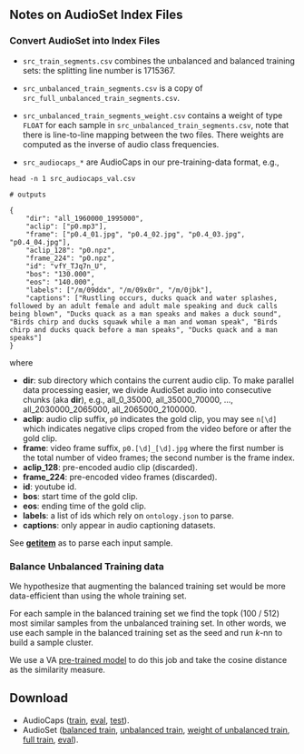 ## Notes on AudioSet Index Files

### Convert AudioSet into Index Files

- `src_train_segments.csv` combines the unbalanced and balanced training sets: the splitting line number is 1715367.

- `src_unbalanced_train_segments.csv` is a copy of `src_full_unbalanced_train_segments.csv`.

- `src_unbalanced_train_segments_weight.csv` contains a weight of type `FLOAT` for each sample in `src_unbalanced_train_segments.csv`, note that there is line-to-line mapping between the two files. There weights are computed as the inverse of audio class frequencies.

- `src_audiocaps_*` are AudioCaps in our pre-training-data format, e.g.,

```
head -n 1 src_audiocaps_val.csv

# outputs

{
	"dir": "all_1960000_1995000", 
	"aclip": ["p0.mp3"], 
	"frame": ["p0.4_01.jpg", "p0.4_02.jpg", "p0.4_03.jpg", "p0.4_04.jpg"], 
	"aclip_128": "p0.npz", 
	"frame_224": "p0.npz", 
	"id": "vfY_TJq7n_U", 
	"bos": "130.000", 
	"eos": "140.000", 
	"labels": ["/m/09ddx", "/m/09x0r", "/m/0jbk"], 
	"captions": ["Rustling occurs, ducks quack and water splashes, followed by an adult female and adult male speaking and duck calls being blown", "Ducks quack as a man speaks and makes a duck sound", "Birds chirp and ducks squawk while a man and woman speak", "Birds chirp and ducks quack before a man speaks", "Ducks quack and a man speaks"]
}
```
where 
- **dir**: sub directory which contains the current audio clip. To make parallel data processing easier, we divide AudioSet audio into consecutive chunks (aka **dir**), e.g., all_0_35000, all_35000_70000, ..., all_2030000_2065000, all_2065000_2100000.
- **aclip**: audio clip suffix, `p0` indicates the gold clip, you may see `n[\d]` which indicates negative clips croped from the video before or after the gold clip.
- **frame**: video frame suffix, `p0.[\d]_[\d].jpg` where the first number is the total number of video frames; the second number is the frame index.
- **aclip_128**: pre-encoded audio clip (discarded).
- **frame_224**: pre-encoded video frames (discarded).
- **id**: youtube id.
- **bos**: start time of the gold clip.
- **eos**: ending time of the gold clip.
- **labels**: a list of ids which rely on `ontology.json` to parse.
-  **captions**: only appear in audio captioning datasets.

See [__getitem__](https://github.com/zhaoyanpeng/vipant/blob/2cab22a00b905f4b9d858b3e88395e5df54e7fa1/cvap/data/audioset_clf.py#L68) as to parse each input sample.

### Balance Unbalanced Training data

We hypothesize that augmenting the balanced training set would be more data-efficient than using the whole training set.

For each sample in the balanced training set we find the topk (100 / 512) most similar samples from the unbalanced training set. In other words, we use each sample in the balanced training set as the seed and run $k$-nn to build a sample cluster.

We use a VA [pre-trained model](https://storage.googleapis.com/ai2-mosaic-public/projects/vipant/model/01FFQTZK9YBPRDQHHR6157AGBR/00071478.pth) to do this job and take the cosine distance as the similarity measure. 

## Download

- AudioCaps ([train](https://storage.googleapis.com/ai2-mosaic-public/projects/vipant/data/audioset/src_audiocaps_train.csv), [eval](https://storage.googleapis.com/ai2-mosaic-public/projects/vipant/data/audioset/src_audiocaps_val.csv), [test](https://storage.googleapis.com/ai2-mosaic-public/projects/vipant/data/audioset/src_audiocaps_test.csv)).
- AudioSet ([balanced train](https://storage.googleapis.com/ai2-mosaic-public/projects/vipant/data/audioset/src_full_balanced_train_segments.csv), [unbalanced train](https://storage.googleapis.com/ai2-mosaic-public/projects/vipant/data/audioset/src_full_unbalanced_train_segments.csv), [weight of unbalanced train](https://storage.googleapis.com/ai2-mosaic-public/projects/vipant/data/audioset/src_unbalanced_train_segments_weight.csv), [full train](https://storage.googleapis.com/ai2-mosaic-public/projects/vipant/data/audioset/src_train_segments.csv), [eval](https://storage.googleapis.com/ai2-mosaic-public/projects/vipant/data/audioset/src_full_eval_segments.csv)).
